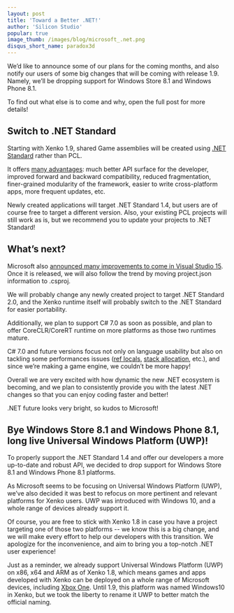 ```yaml
---
layout: post
title: 'Toward a Better .NET!'
author: 'Silicon Studio'
popular: true
image_thumb: /images/blog/microsoft_.net.png
disqus_short_name: paradox3d
---
```


We’d like to announce some of our plans for the coming months, and also notify our users of some big changes that will be coming with release 1.9. Namely, we’ll be dropping support for Windows Store 8.1 and Windows Phone 8.1.

To find out what else is to come and why, open the full post for more details!

<!--more-->

## Switch to .NET Standard

Starting with Xenko 1.9, shared Game assemblies will be created using [.NET Standard](https://docs.microsoft.com/en-us/dotnet/articles/standard/library) rather than PCL.

It offers [many advantages](https://blogs.msdn.microsoft.com/dotnet/2016/09/26/introducing-net-standard/): much better API surface for the developer, improved forward and backward compatibility, reduced fragmentation, finer-grained modularity of the framework, easier to write cross-platform apps, more frequent updates, etc.

Newly created applications will target .NET Standard 1.4, but users are of course free to target a different version. Also, your existing PCL projects will still work as is, but we recommend you to update your projects to .NET Standard!

## What’s next?

Microsoft also [announced many improvements to come in Visual Studio 15](https://blogs.msdn.microsoft.com/dotnet/2016/10/19/net-core-tooling-in-visual-studio-15/). Once it is released, we will also follow the trend by moving project.json information to .csproj.

We will probably change any newly created project to target .NET Standard 2.0, and the Xenko runtime itself will probably switch to the .NET Standard for easier portability.

Additionally, we plan to support C# 7.0 as soon as possible, and plan to offer CoreCLR/CoreRT runtime on more platforms as those two runtimes mature.

C# 7.0 and future versions focus not only on language usability but also on tackling some performances issues ([ref locals](https://github.com/dotnet/roslyn/issues/118), [stack allocation](https://github.com/dotnet/coreclr/commit/37798423fb035625192b4fac90a329e17b90d562), etc.), and since we’re making a game engine, we couldn’t be more happy!

Overall we are very excited with how dynamic the new .NET ecosystem is becoming, and we plan to consistently provide you with the latest .NET changes so that you can enjoy coding faster and better!

.NET future looks very bright, so kudos to Microsoft!

## Bye Windows Store 8.1 and Windows Phone 8.1, long live Universal Windows Platform (UWP)!

To properly support the .NET Standard 1.4 and offer our developers a more up-to-date and robust API, we decided to drop support for Windows Store 8.1 and Windows Phone 8.1 platforms.

As Microsoft seems to be focusing on Universal Windows Platform (UWP), we’ve also decided it was best to refocus on more pertinent and relevant platforms for Xenko users. UWP was introduced with Windows 10, and a whole range of devices already support it.

Of course, you are free to stick with Xenko 1.8 in case you have a project targeting one of those two platforms -- we know this is a big change, and we will make every effort to help our developers with this transition. We apologize for the inconvenience, and aim to bring you a top-notch .NET user experience!

Just as a reminder, we already support Universal Windows Platform (UWP) on x86, x64 and ARM as of Xenko 1.8, which means games and apps developed with Xenko can be deployed on a whole range of Microsoft devices, including [Xbox One](https://msdn.microsoft.com/en-us/windows/uwp/xbox-apps/index). Until 1.9, this platform was named Windows10 in Xenko, but we took the liberty to rename it UWP to better match the official naming.
